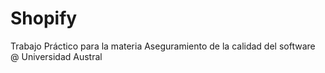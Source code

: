 # Shopify

Trabajo Práctico para la materia Aseguramiento de la calidad del software @ Universidad Austral
